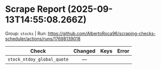 # Scrape Report (2025-09-13T14:55:08.266Z)

Group: `stocks`  |  Run: https://github.com/AlbertoRoca96/scraping-checks-scheduler/actions/runs/17698139018

| Check | Changed | Keys | Error |
|---|:---:|:--|:--|
| `stock_ntdoy_global_quote` | — |  |  |
